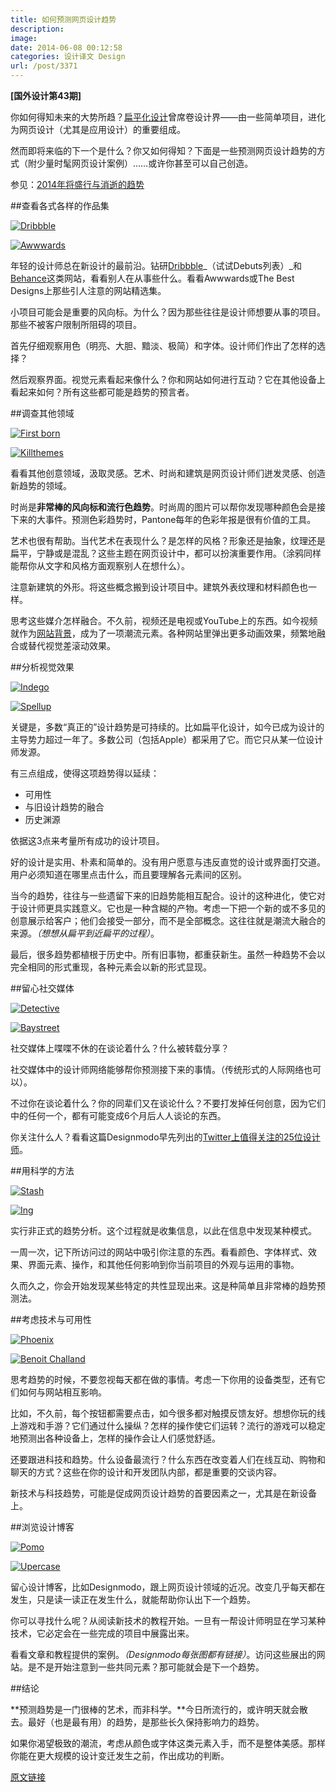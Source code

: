 ```yaml
---
title: 如何预测网页设计趋势
description: 
image: 
date: 2014-06-08 00:12:58
categories: 设计译文 Design
url: /post/3371
---
```


**[国外设计第43期]**

你如何得知未来的大势所趋？[扁平化设计](http://designmodo.com/flat-design-principles/)曾席卷设计界——由一些简单项目，进化为网页设计（尤其是应用设计）的重要组成。

然而即将来临的下一个是什么？你又如何得知？下面是一些预测网页设计趋势的方式（附少量时髦网页设计案例）……或许你甚至可以自己创造。

参见：[2014年将盛行与消逝的趋势](http://designmodo.com/web-design-trends-2014/ "Coming and Going Web Design Trends for 2014")

##查看各式各样的作品集

[![Dribbble](http://designmodo.com/wp-content/uploads/2014/05/dribbble.jpg "如何预测网页设计趋势")](https://dribbble.com/shots?list=debuts)

[![Awwwards](http://designmodo.com/wp-content/uploads/2014/05/awwwards.jpg "如何预测网页设计趋势")](http://www.awwwards.com/)

年轻的设计师总在新设计的最前沿。钻研[Dribbble](http://designmodo.com/dribbble/)_（试试Debuts列表）_和[Behance](http://designmodo.com/behance/)这类网站，看看别人在从事些什么。看看Awwwards或The Best Designs上那些引人注意的网站精选集。

小项目可能会是重要的风向标。为什么？因为那些往往是设计师想要从事的项目。那些不被客户限制所阻碍的项目。

首先仔细观察用色（明亮、大胆、黯淡、极简）和字体。设计师们作出了怎样的选择？

然后观察界面。视觉元素看起来像什么？你和网站如何进行互动？它在其他设备上看起来如何？所有这些都可能是趋势的预言者。

##调查其他领域

[![First born](http://designmodo.com/wp-content/uploads/2014/05/first-born.jpg "如何预测网页设计趋势")](http://www.firstborn.com/)

[![Killthemes](http://designmodo.com/wp-content/uploads/2014/05/killthemes.jpg "如何预测网页设计趋势")](http://killthemess.com/)

看看其他创意领域，汲取灵感。艺术、时尚和建筑是网页设计师们迸发灵感、创造新趋势的领域。

时尚是**非常棒的风向标和流行色趋势**。时尚周的图片可以帮你发现哪种颜色会是接下来的大事件。预测色彩趋势时，Pantone每年的色彩年报是很有价值的工具。

艺术也很有帮助。当代艺术在表现什么？是怎样的风格？形象还是抽象，纹理还是扁平，宁静或是混乱？这些主题在网页设计中，都可以扮演重要作用。（涂鸦同样能帮你从文字和风格方面观察别人在想什么）。

注意新建筑的外形。将这些概念搬到设计项目中。建筑外表纹理和材料颜色也一样。

思考这些媒介怎样融合。不久前，视频还是电视或YouTube上的东西。如今视频就作为[网站背景](http://designmodo.com/website-video-backgrounds/)，成为了一项潮流元素。各种网站里弹出更多动画效果，频繁地融合或替代视觉差滚动效果。

##分析视觉效果

[![Indego](http://designmodo.com/wp-content/uploads/2014/05/indego.jpg "如何预测网页设计趋势")](https://indegoafrica.org/)

[![Spellup](http://designmodo.com/wp-content/uploads/2014/05/spellup.jpg "如何预测网页设计趋势")](https://spellup.withgoogle.com/)

关键是，多数“真正的”设计趋势是可持续的。比如扁平化设计，如今已成为设计的主导势力超过一年了。多数公司（包括Apple）都采用了它。而它只从某一位设计师发源。

有三点组成，使得这项趋势得以延续：

*   可用性
*   与旧设计趋势的融合
*   历史渊源

依据这3点来考量所有成功的设计项目。

好的设计是实用、朴素和简单的。没有用户愿意与违反直觉的设计或界面打交道。用户必须知道在哪里点击什么，而且要理解各元素间的区别。

当今的趋势，往往与一些遗留下来的旧趋势能相互配合。设计的这种进化，使它对于设计师更具实践意义。它也是一种含糊的产物。考虑一下把一个新的或不多见的创意展示给客户；他们会接受一部分，而不是全部概念。这往往就是潮流大融合的来源。_（想想从扁平到近扁平的过程）_。

最后，很多趋势都植根于历史中。所有旧事物，都重获新生。虽然一种趋势不会以完全相同的形式重现，各种元素会以新的形式显现。

##留心社交媒体

[![Detective](http://designmodo.com/wp-content/uploads/2014/05/detective.jpg "如何预测网页设计趋势")](http://www.wekeeptheotherbadmenfromthedoor.com/)

[![Baystreet](http://designmodo.com/wp-content/uploads/2014/05/baystreet.jpg "如何预测网页设计趋势")](http://baystreetbiergarten.com/)

社交媒体上喋喋不休的在谈论着什么？什么被转载分享？

社交媒体中的设计师网络能够帮你预测接下来的事情。（传统形式的人际网络也可以）。

不过你在谈论着什么？你的同辈们又在谈论什么？不要打发掉任何创意，因为它们中的任何一个，都有可能变成6个月后人人谈论的东西。

你关注什么人？看看这篇Designmodo早先列出的[Twitter上值得关注的25位设计师](http://designmodo.com/designers-follow-twitter/)。

##用科学的方法

[![Stash](http://designmodo.com/wp-content/uploads/2014/05/stash.jpg "如何预测网页设计趋势")](http://stashflaticons.com/)

[![Ing](http://designmodo.com/wp-content/uploads/2014/05/ing.jpg "如何预测网页设计趋势")](http://ingworld.ing.com/nl/2014-Q1)

实行非正式的趋势分析。这个过程就是收集信息，以此在信息中发现某种模式。

一周一次，记下所访问过的网站中吸引你注意的东西。看看颜色、字体样式、效果、界面元素、操作，和其他任何影响到你当前项目的外观与运用的事物。

久而久之，你会开始发现某些特定的共性显现出来。这是种简单且非常棒的趋势预测法。

##考虑技术与可用性

[![Phoenix](http://designmodo.com/wp-content/uploads/2014/05/phoenix.jpg "如何预测网页设计趋势")](http://www.phoenix-m.com/)

[![Benoit Challand](http://designmodo.com/wp-content/uploads/2014/05/ghost-buttons.jpg "如何预测网页设计趋势")](http://www.benoitchalland.com/)

思考趋势的时候，不要忽视每天都在做的事情。考虑一下你用的设备类型，还有它们如何与网站相互影响。

比如，不久前，每个按钮都需要点击，如今很多都对触摸反馈友好。想想你玩的线上游戏和手游？它们通过什么操纵？怎样的操作使它们运转？流行的游戏可以稳定地预测出各种设备上，怎样的操作会让人们感觉舒适。

还要跟进科技和趋势。什么设备最流行？什么东西在改变着人们在线互动、购物和聊天的方式？这些在你的设计和开发团队内部，都是重要的交谈内容。

新技术与科技趋势，可能是促成网页设计趋势的首要因素之一，尤其是在新设备上。

##浏览设计博客

[![Pomo](http://designmodo.com/wp-content/uploads/2014/05/pomo.jpg "如何预测网页设计趋势")](http://pomopizzeria.com/)

[![Upercase](http://designmodo.com/wp-content/uploads/2014/05/upercase.jpg "如何预测网页设计趋势")](http://www.uppercase.no)

留心设计博客，比如Designmodo，跟上网页设计领域的近况。改变几乎每天都在发生，只是读一读正在发生什么，就能帮助你认出下一个趋势。

你可以寻找什么呢？从阅读新技术的教程开始。一旦有一帮设计师明显在学习某种技术，它必定会在一些完成的项目中展露出来。

看看文章和教程提供的案例。_（Designmodo每张图都有链接）_。访问这些展出的网站。是不是开始注意到一些共同元素？那可能就会是下一个趋势。

##结论

**预测趋势是一门很棒的艺术，而非科学。**今日所流行的，或许明天就会散去。最好（也是最有用）的趋势，是那些长久保持影响力的趋势。

如果你渴望极致的潮流，考虑从颜色或字体这类元素入手，而不是整体美感。那样你能在更大规模的设计变迁发生之前，作出成功的判断。

[原文链接](http://designmodo.com/predict-design-trends/)